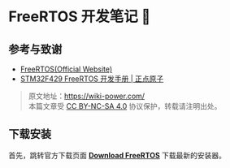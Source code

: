 # FreeRTOS 开发笔记 🚧

## 参考与致谢

- [FreeRTOS(Official Website)](https://www.freertos.org/)
- [STM32F429 FreeRTOS 开发手册 | 正点原子](https://www.amobbs.com/forum.php?mod=attachment&aid=NDE1MDY4fDZkYTVmZjIzfDE2NTUxMTY4NjB8MHw1NjkzMTMw)

> 原文地址：<https://wiki-power.com/>  
> 本篇文章受 [CC BY-NC-SA 4.0](https://creativecommons.org/licenses/by/4.0/deed.zh) 协议保护，转载请注明出处。

## 下载安装

首先，跳转官方下载页面 [**Download FreeRTOS**](https://www.freertos.org/a00104.html) 下载最新的安装器。
